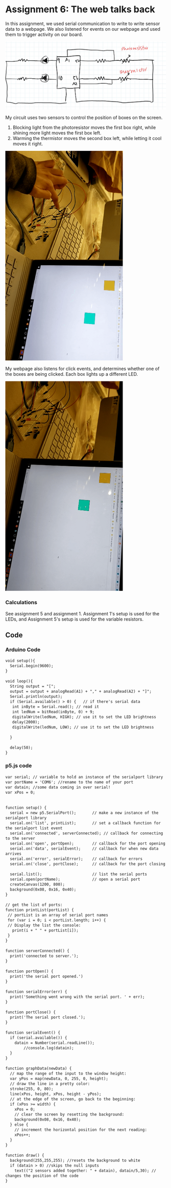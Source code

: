 # Assignment 6: The web talks back

In this assignment, we used serial communication to write to write sensor data to a webpage. We also listened for events on our webpage and used them to trigger activity on our board.

![Image](schematic.JPG)

My circuit uses two sensors to control the position of boxes on the screen. 
1. Blocking light from the photoresistor moves the first box right, while shining more light moves the first box left.
2. Warming the thermistor moves the second box left, while letting it cool moves it right.

![Image](outgoing.gif)

My webpage also listens for click events, and determines whether one of the boxes are being clicked. Each box lights up a different LED.

![Image](incoming.gif)

### Calculations 
See assignment 5 and assignment 1. Assignment 1's setup is used for the LEDs, and Assignment 5's setup is used for the variable resistors.

## Code

### Arduino Code 
```
void setup(){
  Serial.begin(9600);
}

void loop(){
  String output = "[";
  output = output + analogRead(A1) + "," + analogRead(A2) + "]";
  Serial.println(output);
  if (Serial.available() > 0) {   // if there's serial data 
   int inByte = Serial.read(); // read it
   int ledNum = bitRead(inByte, 0) + 9;
   digitalWrite(ledNum, HIGH); // use it to set the LED brightness
   delay(2000);
   digitalWrite(ledNum, LOW); // use it to set the LED brightness

  }  

  delay(50); 
}

```

### p5.js code

```
var serial; // variable to hold an instance of the serialport library
var portName = 'COM6'; //rename to the name of your port
var datain; //some data coming in over serial!
var xPos = 0;


function setup() {
  serial = new p5.SerialPort();       // make a new instance of the serialport library
  serial.on('list', printList);       // set a callback function for the serialport list event
  serial.on('connected', serverConnected); // callback for connecting to the server
  serial.on('open', portOpen);        // callback for the port opening
  serial.on('data', serialEvent);     // callback for when new data arrives
  serial.on('error', serialError);    // callback for errors
  serial.on('close', portClose);      // callback for the port closing
 
  serial.list();                      // list the serial ports
  serial.open(portName);              // open a serial port
  createCanvas(1200, 800);
  background(0x08, 0x16, 0x40);
}
 
// get the list of ports:
function printList(portList) {
 // portList is an array of serial port names
 for (var i = 0; i < portList.length; i++) {
 // Display the list the console:
   print(i + " " + portList[i]);
 }
}

function serverConnected() {
  print('connected to server.');
}
 
function portOpen() {
  print('the serial port opened.')
}
 
function serialError(err) {
  print('Something went wrong with the serial port. ' + err);
}
 
function portClose() {
  print('The serial port closed.');
}

function serialEvent() {
  if (serial.available()) {
  	datain = Number(serial.readLine());
        //console.log(datain);
  } 
}

function graphData(newData) {
  // map the range of the input to the window height:
  var yPos = map(newData, 0, 255, 0, height);
  // draw the line in a pretty color:
  stroke(255, 0, 80);
  line(xPos, height, xPos, height - yPos);
  // at the edge of the screen, go back to the beginning:
  if (xPos >= width) {
    xPos = 0;
    // clear the screen by resetting the background:
    background(0x08, 0x16, 0x40);
  } else {
    // increment the horizontal position for the next reading:
    xPos++;
  }
}

function draw() {
  background(255,255,255); //resets the background to white
  if (datain > 0) //skips the null inputs
	text(("2 sensors added together: " + datain), datain/5,30); // changes the position of the code
}

```
